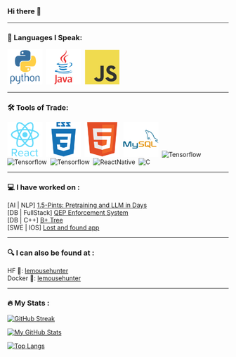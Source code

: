 ### Hi there 👋

<!--
**lemousehunter/lemousehunter** is a ✨ _special_ ✨ repository because its `README.md` (this file) appears on your GitHub profile.

Here are some ideas to get you started:

- 🔭 I’m currently working on ...
- 🌱 I’m currently learning ...
- 👯 I’m looking to collaborate on ...
- 🤔 I’m looking for help with ...
- 💬 Ask me about ...
- 📫 How to reach me: ...
- 😄 Pronouns: ...
- ⚡ Fun fact: ...
-->

---

### :microphone: Languages I Speak:
<img src = "https://github.com/devicons/devicon/blob/master/icons/python/python-original-wordmark.svg" title="Python" width="80" height="80"/>&nbsp;
<img src="https://github.com/devicons/devicon/blob/master/icons/java/java-original-wordmark.svg" title="Java" alt="Java" width="80" height="80"/>&nbsp;
<img src="https://github.com/devicons/devicon/blob/master/icons/javascript/javascript-original.svg" title="JavaScript" alt="JavaScript" width="80" height="80"/>&nbsp;

---

### :hammer_and_wrench: Tools of Trade:
<div><i class="icon-cassandra"></i>
<img src="https://github.com/devicons/devicon/blob/master/icons/react/react-original-wordmark.svg" title="React" alt="React" width="80" height="80"/>&nbsp;
<img src="https://github.com/devicons/devicon/blob/master/icons/css3/css3-plain-wordmark.svg"  title="CSS3" alt="CSS" width="80" height="80"/>&nbsp;
<img src="https://github.com/devicons/devicon/blob/master/icons/html5/html5-original.svg" title="HTML5" alt="HTML" width="80" height="80"/>&nbsp;
<img src="https://github.com/devicons/devicon/blob/master/icons/mysql/mysql-original-wordmark.svg" title="MySQL"  alt="MySQL" width="80" height="80"/>&nbsp;
<img src="https://cdn.jsdelivr.net/gh/devicons/devicon/icons/tensorflow/tensorflow-original.svg" title="Tensorflow"  alt="Tensorflow" width="80" height="80"/>&nbsp;
<img src="https://cdn.jsdelivr.net/gh/devicons/devicon@latest/icons/pytorch/pytorch-original.svg" title="PyTorch"  alt="Tensorflow" width="80" height="80"/>&nbsp;
<img src="https://cdn.jsdelivr.net/gh/devicons/devicon@latest/icons/postgresql/postgresql-original.svg" title="PostgreSQL"  alt="Tensorflow" width="80" height="80"/>&nbsp;
<img src="https://cdn.jsdelivr.net/gh/devicons/devicon/icons/react/react-original.svg" title="ReactNative" alt="ReactNative" width="80" height="80"/>&nbsp;
<img src="https://cdn.jsdelivr.net/gh/devicons/devicon/icons/c/c-original.svg" title="C" alt="C" width="80" height="80"/>&nbsp;

---

### 💻 I have worked on :
[AI | NLP] [1.5-Pints: Pretraining and LLM in Days](https://github.com/Pints-AI/1.5-Pints)<br> 
[DB | FullStack] [QEP Enforcement System](https://github.com/lemousehunter/SC3020-Project-2)<br> 
[DB | C++] [B+ Tree](https://github.com/lemousehunter/SC3020-Project-1)<br> 
[SWE | IOS] [Lost and found app](https://github.com/lemousehunter/SC2006_Meta-4)<br> 

---

### 🔍 I can also be found at :
HF 🤗: [lemousehunter](https://huggingface.co/lemousehunter)
<br>
Docker 🐳: [lemousehunter](https://hub.docker.com/u/lemousehunter)

---

### :fire: My Stats :

[![GitHub Streak](http://github-readme-streak-stats.herokuapp.com?user=lemousehunter&theme=dark&background=000000)](https://git.io/streak-stats)

[![My GitHub Stats](https://my-repo-latest.vercel.app/api?username=lemousehunter&theme=transparent&show_icons=true)](https://github.com/anuraghazra/github-readme-stats)

[![Top Langs](https://my-repo-latest.vercel.app/api/top-langs/?username=lemousehunter&hide=Jupyter%20Notebook&theme=transparent&show_icons=true)](https://github.com/anuraghazra/github-readme-stats)
